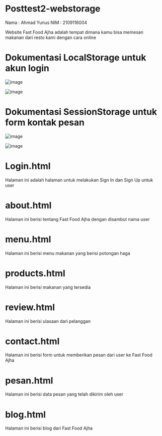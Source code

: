 # Posttest2-webstorage

Nama : Ahmad Yunus
NIM  : 2109116004

Website Fast Food Ajha adalah tempat dimana kamu bisa memesan makanan dari resto kami dengan cara online

# Dokumentasi LocalStorage untuk akun login
![image](https://user-images.githubusercontent.com/102713938/227722859-d6ffc99b-db48-44f1-b824-a9c42b56befc.png)

![image](https://user-images.githubusercontent.com/102713938/227722933-baf115e3-85aa-4104-b340-8eb81062b294.png)


# Dokumentasi SessionStorage untuk form kontak pesan
![image](https://user-images.githubusercontent.com/102713938/227723132-498dda86-07a3-483c-87d8-2825b0f4b0f8.png)

![image](https://user-images.githubusercontent.com/102713938/227723233-cc762ac3-3683-41d3-8227-198df6820885.png)


# Login.html
Halaman ini adalah halaman untuk melakukan Sign In dan Sign Up untuk user

# about.html
Halaman ini berisi tentang Fast Food Ajha dengan disambut nama user

# menu.html
Halaman ini berisi menu makanan yang berisi potongan haga

# products.html
Halaman ini berisi makanan yang tersedia

# review.html
Halaman ini berisi ulasaan dari pelanggan

# contact.html
Halaman ini berisi form untuk memberikan pesan dari user ke Fast Food Ajha

# pesan.html
Halaman ini berisi data pesan yang telah dikirim oleh user

# blog.html
Halaman ini berisi blog dari Fast Food Ajha

